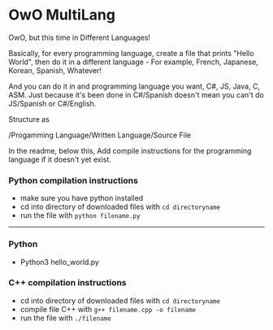 # OwO MultiLang
OwO, but this time in Different Languages!

Basically, for every programming language, create a file that prints "Hello World", then do it in a different language - For example, French, Japanese, Korean, Spanish, Whatever!

And you can do it in and programming language you want, C#, JS, Java, C, ASM. Just because it's been done in C#/Spanish doesn't mean you can't do JS/Spanish or C#/English.

Structure as 

/Progamming Language/Written Language/Source File

In the readme, below this, Add compile instructions for the programming language if it doesn't yet exist.

### Python compilation instructions 
* make sure you have python installed
* cd into directory of downloaded files with `cd directoryname`
* run the file with `python filename.py`

---

### Python

- Python3 hello_world.py

### C++ compilation instructions 
* cd into directory of downloaded files with `cd directoryname`
* compile file C++ with `g++ filename.cpp -o filename`
* run the file with `./filename`
